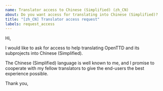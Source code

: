 ```yaml
---
name: Translator access to Chinese (Simplified) (zh_CN)
about: Do you want access for translating into Chinese (Simplified)?
title: "[zh_CN] Translator access request"
labels: request_access
---
```


<!-- translator: zh_CN -->
<!-- Please do not edit the header of this template. If you have something to add, do this at the end. -->

Hi,

I would like to ask for access to help translating OpenTTD and its subprojects into Chinese (Simplified).

The Chinese (Simplified) language is well known to me, and I promise to cooperate with my fellow translators to give the end-users the best experience possible.

<!-- DO NOT modify anything above this line; feel free to add a personal touch below this line -->

Thank you,
